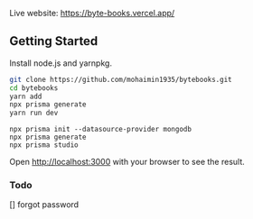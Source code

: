 Live website: https://byte-books.vercel.app/

## Getting Started

Install node.js and yarnpkg.

```bash
git clone https://github.com/mohaimin1935/bytebooks.git
cd bytebooks
yarn add
npx prisma generate
yarn run dev
```

```
npx prisma init --datasource-provider mongodb
npx prisma generate
npx prisma studio
```

Open [http://localhost:3000](http://localhost:3000) with your browser to see the result.

### Todo

[] forgot password
